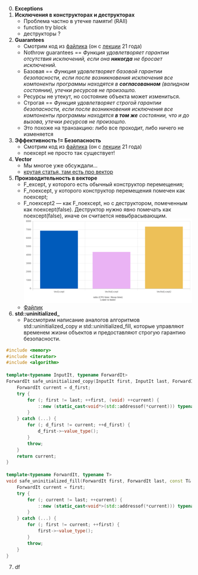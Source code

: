 0. **Exceptions**
1. **Исключения в конструкторах и деструкторах**
    - Проблема частно в утечке памяти! (RAII)
    - function try block
    - деструкторы ? 
2. **Guarantees**
    - Смотрим код из [файлика](safety_lecture_Bulat_Ibragimov.cpp) (он с [лекции](https://disk.yandex.ru/d/8WEwY2fFdzje5g/C%2B%2B/%D0%9B%D0%B5%D0%BA%D1%86%D0%B8%D1%8F11-1.%20%D0%98%D1%81%D0%BA%D0%BB%D1%8E%D1%87%D0%B5%D0%BD%D0%B8%D1%8F%20II/Lecture11-1.ExceptionsII.mp4?w=1) 21 года)
    - Nothrow guarantees == _Функция удовлетворяет гарантии отсутствия исключений, если она **никогда** не бросает исключений._
    - Базовая == _Функция удовлетворяет базовой гарантии безопасности, если после возникновения исключения все компоненты программы находятся в **согласованном** (валидном состоянии), утечки ресурсов не произошло._
    -  Ресурсы не утекут, но состояние объекта может измениться.
    - Строгая == _Функция удовлетворяет строгой гарантии безопасности, если после возникновения исключения все компоненты программы находятся **в том же** состоянии, что и до вызова, утечки ресурсов не произошло._
    - Это похоже на транзакцию: либо все проходит, либо ничего не изменяется
3. **Эффективность != Безопасность**
    - Смотрим код из [файлика](noexcept_lecture_Bulat_Ibragimov.cpp) (он с [лекции](https://disk.yandex.ru/d/8WEwY2fFdzje5g/C%2B%2B/%D0%9B%D0%B5%D0%BA%D1%86%D0%B8%D1%8F11-1.%20%D0%98%D1%81%D0%BA%D0%BB%D1%8E%D1%87%D0%B5%D0%BD%D0%B8%D1%8F%20II/Lecture11-1.ExceptionsII.mp4?w=1) 21 года)
    - noexcept не просто так существует!
4. **Vector**
    - Мы многое уже обсуждали...
    - [крутая статья, там есть про вектор](https://tproger.ru/articles/isklyucheniya-v-c-garantii-bezopasnosti-i-specifikacii)
5. **Производительность в векторе**
    - F_except, у которого есть обычный конструктор перемещения;
    - F_noexcept, у которого конструктор перемещения помечен как noexcept;
    - F_noexcept2 — как F_noexcept, но с деструктором, помеченным как noexcept(false). Деструктор нужно явно помечать как noexcept(false), иначе он считается невыбрасывающим.
      ![](image3.png)
    - [Файлик](main.cpp)
6. **std::uninitialized_**
    - Рассмотрим написание аналогов алгоритмов std::uninitialized_copy и std::uninitialized_fill, которые управляют временем жизни объектов и предоставляют строгую гарантию безопасности.
```cpp
#include <memory>
#include <iterator>
#include <algorithm>

template<typename InputIt, typename ForwardIt>
ForwardIt safe_uninitialized_copy(InputIt first, InputIt last, ForwardIt d_first) {
    ForwardIt current = d_first;
    try {
        for (; first != last; ++first, (void) ++current) {
            ::new (static_cast<void*>(std::addressof(*current))) typename std::iterator_traits<ForwardIt>::value_type(*first);
        }
    } catch (...) {
        for (; d_first != current; ++d_first) {
            d_first->~value_type();
        }
        throw;
    }
    return current;
}

template<typename ForwardIt, typename T>
void safe_uninitialized_fill(ForwardIt first, ForwardIt last, const T& value) {
    ForwardIt current = first;
    try {
        for (; current != last; ++current) {
            ::new (static_cast<void*>(std::addressof(*current))) typename std::iterator_traits<ForwardIt>::value_type(value);
        }
    } catch (...) {
        for (; first != current; ++first) {
            first->~value_type();
        }
        throw;
    }
}

```
7. df
